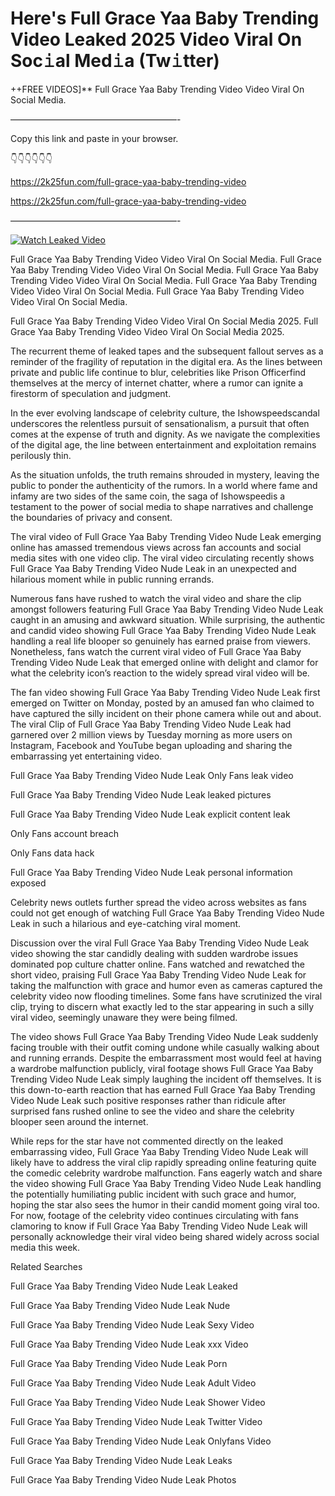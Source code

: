 # Here's Full Grace Yaa Baby Trending Video Leaked 2025 Video Viral On Soc𝚒al Med𝚒a (Tw𝚒tter)

++FREE VIDEOS]** Full Grace Yaa Baby Trending Video Video Viral On Social Media.

———————————————————-

Copy this link and paste in your browser.

👇👇👇👇👇👇

https://2k25fun.com/full-grace-yaa-baby-trending-video

https://2k25fun.com/full-grace-yaa-baby-trending-video

———————————————————-

[![Watch Leaked Video](https://miro.medium.com/v2/resize:fit:828/format:webp/1*cilzJN44JGOrTw9NJCrNHA.gif "Watch Leaked Video")](https://2k25fun.com/full-grace-yaa-baby-trending-video)

Full Grace Yaa Baby Trending Video Video Viral On Social Media. Full Grace Yaa Baby Trending Video Video Viral On Social Media. Full Grace Yaa Baby Trending Video Video Viral On Social Media. Full Grace Yaa Baby Trending Video Video Viral On Social Media. Full Grace Yaa Baby Trending Video Video Viral On Social Media.

Full Grace Yaa Baby Trending Video Video Viral On Social Media 2025. Full Grace Yaa Baby Trending Video Video Viral On Social Media 2025.

The recurrent theme of leaked tapes and the subsequent fallout serves as a reminder of the fragility of reputation in the digital era. As the lines between private and public life continue to blur, celebrities like Prison Officerfind themselves at the mercy of internet chatter, where a rumor can ignite a firestorm of speculation and judgment.

In the ever evolving landscape of celebrity culture, the Ishowspeedscandal underscores the relentless pursuit of sensationalism, a pursuit that often comes at the expense of truth and dignity. As we navigate the complexities of the digital age, the line between entertainment and exploitation remains perilously thin.

As the situation unfolds, the truth remains shrouded in mystery, leaving the public to ponder the authenticity of the rumors. In a world where fame and infamy are two sides of the same coin, the saga of Ishowspeedis a testament to the power of social media to shape narratives and challenge the boundaries of privacy and consent.

The viral video of Full Grace Yaa Baby Trending Video Nude Leak emerging online has amassed tremendous views across fan accounts and social media sites with one video clip. The viral video circulating recently shows Full Grace Yaa Baby Trending Video Nude Leak in an unexpected and hilarious moment while in public running errands.

Numerous fans have rushed to watch the viral video and share the clip amongst followers featuring Full Grace Yaa Baby Trending Video Nude Leak caught in an amusing and awkward situation. While surprising, the authentic and candid video showing Full Grace Yaa Baby Trending Video Nude Leak handling a real life blooper so genuinely has earned praise from viewers. Nonetheless, fans watch the current viral video of Full Grace Yaa Baby Trending Video Nude Leak that emerged online with delight and clamor for what the celebrity icon’s reaction to the widely spread viral video will be.

The fan video showing Full Grace Yaa Baby Trending Video Nude Leak first emerged on Twitter on Monday, posted by an amused fan who claimed to have captured the silly incident on their phone camera while out and about. The viral Clip of Full Grace Yaa Baby Trending Video Nude Leak had garnered over 2 million views by Tuesday morning as more users on Instagram, Facebook and YouTube began uploading and sharing the embarrassing yet entertaining video.

Full Grace Yaa Baby Trending Video Nude Leak Only Fans leak video

Full Grace Yaa Baby Trending Video Nude Leak leaked pictures

Full Grace Yaa Baby Trending Video Nude Leak explicit content leak

Only Fans account breach

Only Fans data hack

Full Grace Yaa Baby Trending Video Nude Leak personal information exposed

Celebrity news outlets further spread the video across websites as fans could not get enough of watching Full Grace Yaa Baby Trending Video Nude Leak in such a hilarious and eye-catching viral moment.

Discussion over the viral Full Grace Yaa Baby Trending Video Nude Leak video showing the star candidly dealing with sudden wardrobe issues dominated pop culture chatter online. Fans watched and rewatched the short video, praising Full Grace Yaa Baby Trending Video Nude Leak for taking the malfunction with grace and humor even as cameras captured the celebrity video now flooding timelines. Some fans have scrutinized the viral clip, trying to discern what exactly led to the star appearing in such a silly viral video, seemingly unaware they were being filmed.

The video shows Full Grace Yaa Baby Trending Video Nude Leak suddenly facing trouble with their outfit coming undone while casually walking about and running errands. Despite the embarrassment most would feel at having a wardrobe malfunction publicly, viral footage shows Full Grace Yaa Baby Trending Video Nude Leak simply laughing the incident off themselves. It is this down-to-earth reaction that has earned Full Grace Yaa Baby Trending Video Nude Leak such positive responses rather than ridicule after surprised fans rushed online to see the video and share the celebrity blooper seen around the internet.

While reps for the star have not commented directly on the leaked embarrassing video, Full Grace Yaa Baby Trending Video Nude Leak will likely have to address the viral clip rapidly spreading online featuring quite the comedic celebrity wardrobe malfunction. Fans eagerly watch and share the video showing Full Grace Yaa Baby Trending Video Nude Leak handling the potentially humiliating public incident with such grace and humor, hoping the star also sees the humor in their candid moment going viral too. For now, footage of the celebrity video continues circulating with fans clamoring to know if Full Grace Yaa Baby Trending Video Nude Leak will personally acknowledge their viral video being shared widely across social media this week.

Related Searches

Full Grace Yaa Baby Trending Video Nude Leak Leaked

Full Grace Yaa Baby Trending Video Nude Leak Nude

Full Grace Yaa Baby Trending Video Nude Leak Sexy Video

Full Grace Yaa Baby Trending Video Nude Leak xxx Video

Full Grace Yaa Baby Trending Video Nude Leak Porn

Full Grace Yaa Baby Trending Video Nude Leak Adult Video

Full Grace Yaa Baby Trending Video Nude Leak Shower Video

Full Grace Yaa Baby Trending Video Nude Leak Twitter Video

Full Grace Yaa Baby Trending Video Nude Leak Onlyfans Video

Full Grace Yaa Baby Trending Video Nude Leak Leaks

Full Grace Yaa Baby Trending Video Nude Leak Photos